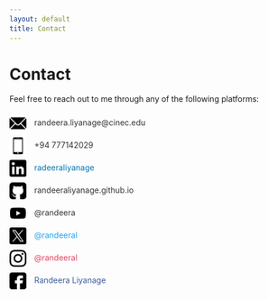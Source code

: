 ```yaml
---
layout: default
title: Contact
---
```


# Contact

Feel free to reach out to me through any of the following platforms:

<div style="display: flex; flex-direction: column; gap: 10px; margin-top: 20px;">
    <a href="mailto:randeera.liyanage@cinec.edu" style="text-decoration: none; color: #333;">
        <img src="assets/img/email.png" alt="Email" style="width: 30px; vertical-align: middle; margin-right: 10px;">
        randeera.liyanage@cinec.edu
    </a>
    <a href="tel:+94777142029" style="text-decoration: none; color: #333;">
        <img src="assets/img/phone.png" alt="Phone" style="width: 30px; vertical-align: middle; margin-right: 10px;">
        +94 777142029
    </a>
    <a href="http://www.linkedin.com/in/randeeraliyanage" target="_blank" style="text-decoration: none; color: #0077b5;">
        <img src="assets/img/linkedin.png" alt="LinkedIn" style="width: 30px; vertical-align: middle; margin-right: 10px;">
        radeeraliyanage
    </a>
    <a href="https://randeeraliyanage.github.io" target="_blank" style="text-decoration: none; color: #333;">
        <img src="assets/img/github.png" alt="GitHub" style="width: 30px; vertical-align: middle; margin-right: 10px;">
        randeeraliyanage.github.io
    </a>
    <a href="https://www.youtube.com/@randeera" target="_blank" style="text-decoration: none; color: #333;">
        <img src="assets/img/youtube.png" alt="YouTube" style="width: 30px; vertical-align: middle; margin-right: 10px;">
        @randeera
    </a>
    <a href="https://twitter.com/your-twitter-handle" target="_blank" style="text-decoration: none; color: #1DA1F2;">
        <img src="assets/img/twitter.png" alt="Twitter" style="width: 30px; vertical-align: middle; margin-right: 10px;">
        @randeeral
    </a>
    <a href="https://www.instagram.com/randeeral" target="_blank" style="text-decoration: none; color: #e4405f;">
        <img src="assets/img/instagram.png" alt="Instagram" style="width: 30px; vertical-align: middle; margin-right: 10px;">
        @randeeral
    </a>
    <a href="https://www.facebook.com/share/18KarSu3da/" target="_blank" style="text-decoration: none; color: #3b5998;">
        <img src="assets/img/facebook.png" alt="Facebook" style="width: 30px; vertical-align: middle; margin-right: 10px;">
        Randeera Liyanage
    </a>
</div>
